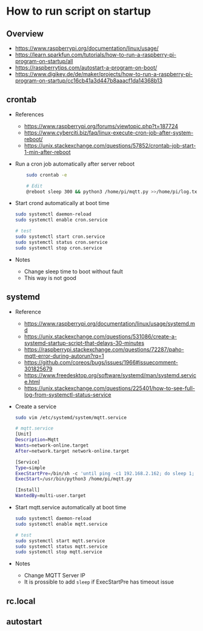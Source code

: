 # How to run script on startup

## Overview

- https://www.raspberrypi.org/documentation/linux/usage/
- https://learn.sparkfun.com/tutorials/how-to-run-a-raspberry-pi-program-on-startup/all
- https://raspberrytips.com/autostart-a-program-on-boot/
- https://www.digikey.de/de/maker/projects/how-to-run-a-raspberry-pi-program-on-startup/cc16cb41a3d447b8aaacf1da14368b13

## crontab

 - References
   - https://www.raspberrypi.org/forums/viewtopic.php?t=187724
   - https://www.cyberciti.biz/faq/linux-execute-cron-job-after-system-reboot/
   - https://unix.stackexchange.com/questions/57852/crontab-job-start-1-min-after-reboot
  
 - Run a cron job automatically after server reboot
  
    ```bash
        sudo crontab -e

        # Edit
        @reboot sleep 300 && python3 /home/pi/mqtt.py >>/home/pi/log.txt 2>&1
    ```

- Start crond automatically at boot time

    ```bash
    sudo systemctl daemon-reload
    sudo systemctl enable cron.service

    # test
    sudo systemctl start cron.service
    sudo systemctl status cron.service
    sudo systemctl stop cron.service
    ```

- Notes
  - Change sleep time to boot without fault
  - This way is not good

## systemd

- Reference
  - https://www.raspberrypi.org/documentation/linux/usage/systemd.md
  - https://unix.stackexchange.com/questions/531086/create-a-systemd-startup-script-that-delays-30-minutes
  - https://raspberrypi.stackexchange.com/questions/72287/paho-mqtt-error-during-autorun?rq=1
  - https://github.com/coreos/bugs/issues/1966#issuecomment-301825679
  - https://www.freedesktop.org/software/systemd/man/systemd.service.html
  - https://unix.stackexchange.com/questions/225401/how-to-see-full-log-from-systemctl-status-service

- Create a service

    ```bash
    sudo vim /etc/systemd/system/mqtt.service
    ```

    ```bash
    # mqtt.service
    [Unit]
    Description=Mqtt
    Wants=network-online.target
    After=network.target network-online.target

    [Service]
    Type=simple
    ExecStartPre=/bin/sh -c 'until ping -c1 192.168.2.162; do sleep 1; done;'
    ExecStart=/usr/bin/python3 /home/pi/mqtt.py

    [Install]
    WantedBy=multi-user.target
    ```

- Start mqtt.service automatically at boot time

    ```bash
    sudo systemctl daemon-reload
    sudo systemctl enable mqtt.service

    # test
    sudo systemctl start mqtt.service
    sudo systemctl status mqtt.service
    sudo systemctl stop mqtt.service
    ```

- Notes
  - Change MQTT Server IP
  - It is prossible to add `sleep` if ExecStartPre has timeout issue

## rc.local

## autostart